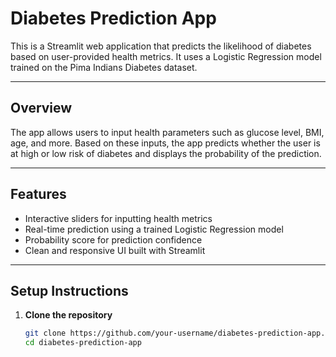 # Diabetes Prediction App

This is a Streamlit web application that predicts the likelihood of diabetes based on user-provided health metrics. It uses a Logistic Regression model trained on the Pima Indians Diabetes dataset.

---

##  Overview

The app allows users to input health parameters such as glucose level, BMI, age, and more. Based on these inputs, the app predicts whether the user is at high or low risk of diabetes and displays the probability of the prediction.

---

##  Features

- Interactive sliders for inputting health metrics
- Real-time prediction using a trained Logistic Regression model
- Probability score for prediction confidence
- Clean and responsive UI built with Streamlit

---

## Setup Instructions

1. **Clone the repository**
   ```bash
   git clone https://github.com/your-username/diabetes-prediction-app.git
   cd diabetes-prediction-app
   ```
